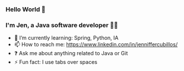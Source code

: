 <!--
**jcubillosm/jcubillosm** is a ✨ _special_ ✨ repository because its `README.md` (this file) appears on your GitHub profile.

Here are some ideas to get you started:

- 🔭 I’m currently working on ...
- 🌱 I’m currently learning ...
- 👯 I’m looking to collaborate on ...
- 🤔 I’m looking for help with ...
- 💬 Ask me about ...
- 📫 How to reach me: ...
- 😄 Pronouns: ...
- ⚡ Fun fact: ...
-->
### Hello World 👋
### I'm Jen, a Java software developer 👨‍💻 
  

- 🌱 I’m currently learning: Spring, Python, IA 
- 📫 How to reach me: https://www.linkedin.com/in/jenniffercubillos/
- ❓ Ask me about anything related to Java or Git  
- ⚡ Fun fact: I use tabs over spaces  
